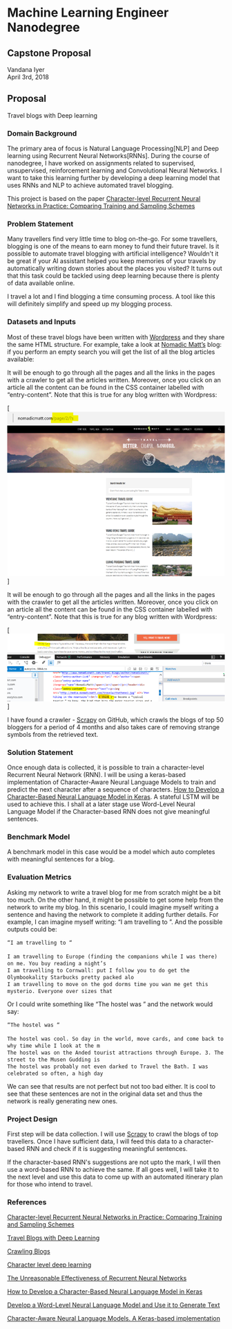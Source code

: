 # Machine Learning Engineer Nanodegree
## Capstone Proposal
Vandana Iyer  
April 3rd, 2018

## Proposal
Travel blogs with Deep learning


### Domain Background

The primary area of focus is Natural Language Processing[NLP] and Deep learning using Recurrent Neural Networks[RNNs]. During the course of nanodegree, I have worked on assignments related to supervised, unsupervised, reinforcement learning and Convolutional Neural Networks. I want to take this learning further by developing a deep learning model that uses RNNs and NLP to achieve automated travel blogging. 

This project is based on the paper [Character-level Recurrent Neural Networks in Practice: Comparing Training and Sampling Schemes](https://arxiv.org/abs/1801.00632) 

### Problem Statement

Many travellers find very little time to blog on-the-go. For some travellers, blogging is one of the means to earn money to fund their future travel. Is it possible to automate travel blogging with artificial intelligence? Wouldn't it be great if your AI assistant helped you keep memories of your travels by automatically writing down stories about the places you visited? It turns out that this task could be tackled using deep learning because there is plenty of data available online.

I travel a lot and I find blogging a time consuming process. A tool like this will definitely simplify and speed up my blogging process.

### Datasets and Inputs

Most of these travel blogs have been written with [Wordpress](https://wordpress.com/) and they share the same HTML structure. For example, take a look at [Nomadic Matt’s](http://www.nomadicmatt.com/) blog: if you perform an empty search you will get the list of all the blog articles available:

It will be enough to go through all the pages and all the links in the pages with a crawler to get all the articles written. Moreover, once you click on an article all the content can be found in the CSS container labelled with “entry-content”. Note that this is true for any blog written with Wordpress:

[![Nomadic matt blog](./images/nomadicMatt.png?raw=true)]

It will be enough to go through all the pages and all the links in the pages with the crawler to get all the articles written. Moreover, once you click on an article all the content can be found in the CSS container labelled with “entry-content”. Note that this is true for any blog written with Wordpress:

[![dev tools screenshot](./images/devTools.png?raw=true)]

I have found a crawler - [Scrapy](https://github.com/ialuronico/CrawlingBlogs) on GitHub, which crawls the blogs of top 50 bloggers for a period of 4 months and also takes care of removing strange symbols from the retrieved text.

### Solution Statement

Once enough data is collected, it is possible to train a character-level Recurrent Neural Network (RNN). I will be using a keras-based implementation of Character-Aware Neural Language Models to train and predict the next character after a sequence of characters. [How to Develop a Character-Based Neural Language Model in Keras](https://machinelearningmastery.com/develop-character-based-neural-language-model-keras/). A stateful LSTM will be used to achieve this. I shall at a later stage use  Word-Level Neural Language Model if the Character-based RNN does not give meaningful sentences.


### Benchmark Model

A benchmark model in this case would be a model which auto completes with meaningful sentences for a blog.

### Evaluation Metrics

Asking my network to write a travel blog for me from scratch might be a bit too much. On the other hand, it might be possible to get some help from the network to write my blog. In this scenario, I could imagine myself writing a sentence and having the network to complete it adding further details. For example, I can imagine myself writing: “I am travelling to ”. And the possible outputs could be:

```
“I am travelling to “
 
I am travelling to Europe (finding the companions while I was there) on me. You buy reading a night’s
I am travelling to Cornwall: put I follow you to do get the Olymbookality Starbucks pretty packed alo
I am travelling to move on the god dorms time you wan me get this mysterio. Everyone over sizes that
```

Or I could write something like “The hostel was ” and the network would say:
```
“The hostel was “
 
The hostel was cool. So day in the world, move cards, and come back to why time while I look at the m
The hostel was on the Anded tourist attractions through Europe. 3. The street to the Musen Gudding is
The hostel was probably not even darked to Travel the Bath. I was celebrated so often, a high day
```

We can see that results are not perfect but not too bad either. It is cool to see that these sentences are not in the original data set and thus the network is really generating new ones.

### Project Design
First step will be data collection. I will use [Scrapy](https://github.com/ialuronico/CrawlingBlogs) to crawl the blogs of top travellers. Once I have sufficient data, I will feed this data to a character-based RNN and check if it is suggesting meaningful sentences.

If the character-based RNN's suggestions are not upto the mark, I will then use a word-based RNN to achieve the same. If all goes well, I will take it to the next level and use this data to come up with an automated itinerary plan for those who intend to travel.

### References
[Character-level Recurrent Neural Networks in Practice: Comparing Training and Sampling Schemes](https://arxiv.org/abs/1801.00632) 

[Travel Blogs with Deep Learning](https://medium.com/intuitionmachine/writing-travel-blogs-with-deep-learning-9b4a6fbcc87)

[Crawling Blogs](https://github.com/ialuronico/CrawlingBlogs)

[Character level deep learning](https://offbit.github.io/how-to-read/)

[The Unreasonable Effectiveness of Recurrent Neural Networks](http://karpathy.github.io/2015/05/21/rnn-effectiveness/)

[How to Develop a Character-Based Neural Language Model in Keras](https://machinelearningmastery.com/develop-character-based-neural-language-model-keras/)

[Develop a Word-Level Neural Language Model and Use it to Generate Text](https://machinelearningmastery.com/how-to-develop-a-word-level-neural-language-model-in-keras/)

[Character-Aware Neural Language Models. A Keras-based implementation](https://github.com/jarfo/kchar)
